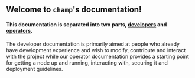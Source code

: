 ## Welcome to `champ`'s documentation!

#### This documentation is separated into two parts, [**developers**](./developers/setup) and [**operators**](./operators/installation).

The developer documentation is primarily aimed at people who already have development experience and wish to modify, contribute and interact with the project while our operator documentation provides a starting point for getting a node up and running, interacting with, securing it and deployment guidelines.
